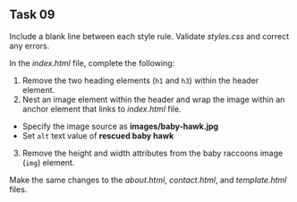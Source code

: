 ## Task 09
Include a blank line between each style rule. Validate *styles.css* and correct any errors.

In the *index.html* file, complete the following:
1. Remove the two heading elements (`h1` and `h3`) within the header element. 
2. Nest an image element within the header and wrap the image within an anchor element that links to *index.html* file.
- Specify the image source as  **images/baby-hawk.jpg**  
- Set `alt` text value of **rescued baby hawk**
3.  Remove the height and width attributes from the baby raccoons image (`img`) element.

Make the same changes to the *about.html*, *contact.html*, and *template.html* files.

 
 